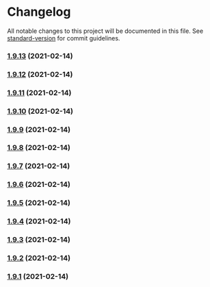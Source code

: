 # Changelog

All notable changes to this project will be documented in this file. See [standard-version](https://github.com/conventional-changelog/standard-version) for commit guidelines.

### [1.9.13](https://github.com/yegobox/flipper-plugins/compare/v1.7.16...v1.9.13) (2021-02-14)

### [1.9.12](https://github.com/yegobox/flipper-plugins/compare/v1.7.15...v1.9.12) (2021-02-14)

### [1.9.11](https://github.com/yegobox/flipper-plugins/compare/v1.7.14...v1.9.11) (2021-02-14)

### [1.9.10](https://github.com/yegobox/flipper-plugins/compare/v1.7.13...v1.9.10) (2021-02-14)

### [1.9.9](https://github.com/yegobox/flipper-plugins/compare/v1.7.12...v1.9.9) (2021-02-14)

### [1.9.8](https://github.com/yegobox/flipper-plugins/compare/v1.7.11...v1.9.8) (2021-02-14)

### [1.9.7](https://github.com/yegobox/flipper-plugins/compare/v1.7.10...v1.9.7) (2021-02-14)

### [1.9.6](https://github.com/yegobox/flipper-plugins/compare/v1.7.7...v1.9.6) (2021-02-14)

### [1.9.5](https://github.com/yegobox/flipper-plugins/compare/v1.9.4...v1.9.5) (2021-02-14)

### [1.9.4](https://github.com/yegobox/flipper-plugins/compare/v1.9.3...v1.9.4) (2021-02-14)

### [1.9.3](https://github.com/yegobox/flipper-plugins/compare/v1.9.2...v1.9.3) (2021-02-14)

### [1.9.2](https://github.com/yegobox/flipper-plugins/compare/v1.9.1...v1.9.2) (2021-02-14)

### [1.9.1](https://github.com/yegobox/flipper-plugins/compare/v1.7.4...v1.9.1) (2021-02-14)
